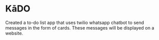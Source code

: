 # KāDO

Created a to-do list app that uses twilio whatsapp chatbot to send messages in the form of cards. These messages will be displayed on a website.
